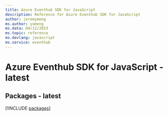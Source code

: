 ```yaml
---
title: Azure Eventhub SDK for JavaScript
description: Reference for Azure Eventhub SDK for JavaScript
author: jeremymeng
ms.author: yumeng
ms.data: 04/12/2023
ms.topic: reference
ms.devlang: javascript
ms.service: eventhub
---
```

# Azure Eventhub SDK for JavaScript - latest
## Packages - latest
[!INCLUDE [packages](eventhub-index.md)]